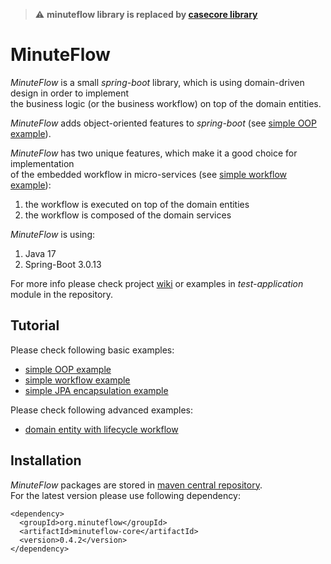 > :warning: **minuteflow library is replaced by [casecore library](https://github.com/jan-komrska/casecore)**

# MinuteFlow

*MinuteFlow* is a small *spring-boot* library, which is using domain-driven design in order to implement  
the business logic (or the business workflow) on top of the domain entities.

*MinuteFlow* adds object-oriented features to *spring-boot* (see [simple OOP example](https://github.com/jan-komrska/minuteflow/wiki/OOP-Example)).

*MinuteFlow* has two unique features, which make it a good choice for implementation  
of the embedded workflow in micro-services  (see [simple workflow example](https://github.com/jan-komrska/minuteflow/wiki/Workflow-Example)):
1. the workflow is executed on top of the domain entities
2. the workflow is composed of the domain services

*MinuteFlow* is using:
1. Java 17
2. Spring-Boot 3.0.13

For more info please check project [wiki](https://github.com/jan-komrska/minuteflow/wiki)
or examples in *test-application* module in the repository.

## Tutorial

Please check following basic examples:
- [simple OOP example](https://github.com/jan-komrska/minuteflow/wiki/OOP-Example)
- [simple workflow example](https://github.com/jan-komrska/minuteflow/wiki/Workflow-Example)
- [simple JPA encapsulation example](https://github.com/jan-komrska/minuteflow/wiki/JPA-Example)

Please check following advanced examples:
- [domain entity with lifecycle workflow](https://github.com/jan-komrska/minuteflow/wiki/Domain-Entity-Example)

## Installation

*MinuteFlow* packages are stored in [maven central repository](https://repo1.maven.org/maven2/org/minuteflow/minuteflow-core/).  
For the latest version please use following dependency:

```
<dependency>
  <groupId>org.minuteflow</groupId>
  <artifactId>minuteflow-core</artifactId>
  <version>0.4.2</version>
</dependency>
```
